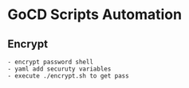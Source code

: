 # GoCD Scripts Automation

## Encrypt
	- encrypt password shell
	- yaml add securuty variables
	- execute ./encrypt.sh to get pass
